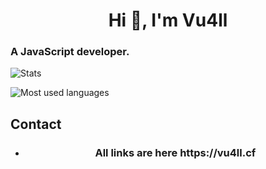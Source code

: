 <h1 align="center">Hi 👋, I'm Vu4ll</h1>
<h3 align="left">A JavaScript developer.</h3>

![Stats](https://github-readme-stats.vercel.app/api?username=vu4ll&show_icons=true&theme=highcontrast&locale=en&count_private=true)


![Most used languages](https://github-readme-stats.vercel.app/api/top-langs?username=vu4ll&show_icons=true&locale=en&layout=compact)

## Contact
- <h3 align="center">All links are here https://vu4ll.cf</h3>
